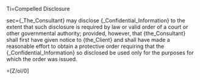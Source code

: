 Ti=Compelled Disclosure

sec={_The_Consultant} may disclose {_Confidential_Information} to the extent that such disclosure is required by law or valid order of a court or other governmental authority; provided, however, that {the_Consultant} shall first have given notice to {the_Client} and shall have made a reasonable effort to obtain a protective order requiring that the {_Confidential_Information} so disclosed be used only for the purposes for which the order was issued.

=[Z/ol/0]

